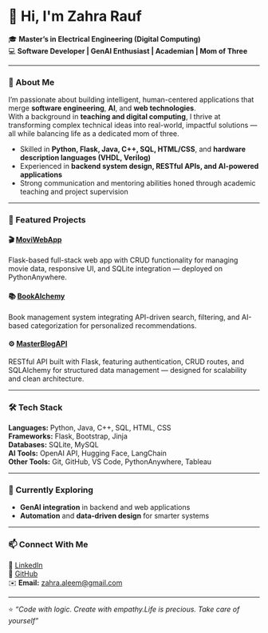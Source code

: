 # 👋 Hi, I'm Zahra Rauf  

🎓 **Master’s in Electrical Engineering (Digital Computing)**  
💻 **Software Developer | GenAI Enthusiast | Academian | Mom of Three**  

---

### 🚀 About Me  
I’m passionate about building intelligent, human-centered applications that merge **software engineering**, **AI**, and **web technologies**.  
With a background in **teaching and digital computing**, I thrive at transforming complex technical ideas into real-world, impactful solutions — all while balancing life as a dedicated mom of three.  

- Skilled in **Python, Flask, Java, C++, SQL, HTML/CSS**, and **hardware description languages (VHDL, Verilog)**  
- Experienced in **backend system design, RESTful APIs, and AI-powered applications**  
- Strong communication and mentoring abilities honed through academic teaching and project supervision  

---

### 🧩 Featured Projects  

#### 🎬 [MoviWebApp](https://github.com/Edwizio/MoviWebApp)  
Flask-based full-stack web app with CRUD functionality for managing movie data, responsive UI, and SQLite integration — deployed on PythonAnywhere.

#### 📚 [BookAlchemy](https://github.com/Edwizio/BookAlchemy)  
Book management system integrating API-driven search, filtering, and AI-based categorization for personalized recommendations.

#### ⚙️ [MasterBlogAPI](https://github.com/Edwizio/MasterBlogAPI)  
RESTful API built with Flask, featuring authentication, CRUD routes, and SQLAlchemy for structured data management — designed for scalability and clean architecture.

---

### 🛠️ Tech Stack  

**Languages:** Python, Java, C++, SQL, HTML, CSS  
**Frameworks:** Flask, Bootstrap, Jinja  
**Databases:** SQLite, MySQL  
**AI Tools:** OpenAI API, Hugging Face, LangChain  
**Other Tools:** Git, GitHub, VS Code, PythonAnywhere, Tableau  

---

### 🌱 Currently Exploring  
- **GenAI integration** in backend and web applications  
- **Automation** and **data-driven design** for smarter systems  

---

### 📫 Connect With Me  
💼 [LinkedIn](https://www.linkedin.com/in/zahra-rauf-11994589)  
🧠 [GitHub](https://github.com/Edwizio)  
✉️ **Email:** zahra.aleem@gmail.com  

---

⭐️ *“Code with logic. Create with empathy.Life is precious. Take care of yourself”*  

